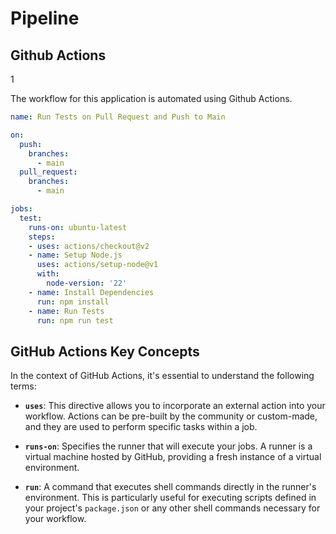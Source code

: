 # Pipeline

## Github Actions

1

The workflow for this application is automated using Github Actions.

```yaml
name: Run Tests on Pull Request and Push to Main

on:
  push:
    branches:
      - main
  pull_request:
    branches:
      - main

jobs:
  test:
    runs-on: ubuntu-latest
    steps:
    - uses: actions/checkout@v2
    - name: Setup Node.js
      uses: actions/setup-node@v1
      with:
        node-version: '22'
    - name: Install Dependencies
      run: npm install
    - name: Run Tests
      run: npm run test

```
## GitHub Actions Key Concepts

In the context of GitHub Actions, it's essential to understand the following terms:

- **`uses`**: This directive allows you to incorporate an external action into your workflow. Actions can be pre-built by the community or custom-made, and they are used to perform specific tasks within a job.

- **`runs-on`**: Specifies the runner that will execute your jobs. A runner is a virtual machine hosted by GitHub, providing a fresh instance of a virtual environment.

- **`run`**: A command that executes shell commands directly in the runner's environment. This is particularly useful for executing scripts defined in your project's `package.json` or any other shell commands necessary for your workflow.


